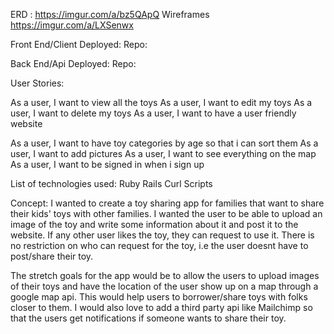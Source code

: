ERD : https://imgur.com/a/bz5QApQ
Wireframes https://imgur.com/a/LXSenwx

Front End/Client
Deployed:
Repo:

Back End/Api
Deployed:
Repo:

User Stories:

As a user, I want to view all the toys
As a user, I want to edit my toys
As a user, I want to delete my toys
As a user, I want to have a user friendly website

As a user, I want to have toy categories by age so that i can sort them
As a user, I want to add pictures
As a user, I want to see everything on the map
As a user, I want to be signed in when i sign up

List of technologies used:
Ruby
Rails
Curl Scripts

Concept:
I wanted to create a toy sharing app for families that want to
share their kids' toys with other families.
I wanted the user to be able to upload an image of the toy and write some information about it and post it to the website. If any other user likes the toy, they can request to use it.
There is no restriction on who can request for the toy, i.e the user doesnt have to post/share their toy.

The stretch goals for the app would be to allow the users to upload images of their toys and have the location of the user show up on a map through a google map api. This would help users to
 borrower/share toys with folks closer to them. I would also love to add a third party api like Mailchimp so that the users get notifications if someone wants to share their toy.
